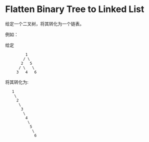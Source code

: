 # Flatten Binary Tree to Linked List

给定一个二叉树，将其转化为一个链表。

例如：

给定


```
         1
        / \
       2   5
      / \   \
     3   4   6
```

将其转化为:

```
   1
    \
     2
      \
       3
        \
         4
          \
           5
            \
             6
```
